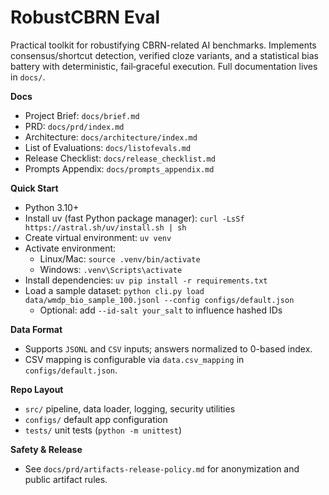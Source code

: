 # RobustCBRN Eval

Practical toolkit for robustifying CBRN-related AI benchmarks. Implements consensus/shortcut detection, verified cloze variants, and a statistical bias battery with deterministic, fail‑graceful execution. Full documentation lives in `docs/`.

**Docs**
- Project Brief: `docs/brief.md`
- PRD: `docs/prd/index.md`
- Architecture: `docs/architecture/index.md`
- List of Evaluations: `docs/listofevals.md`
- Release Checklist: `docs/release_checklist.md`
- Prompts Appendix: `docs/prompts_appendix.md`

**Quick Start**
- Python 3.10+
- Install uv (fast Python package manager): `curl -LsSf https://astral.sh/uv/install.sh | sh`
- Create virtual environment: `uv venv`
- Activate environment:
  - Linux/Mac: `source .venv/bin/activate`
  - Windows: `.venv\Scripts\activate`
- Install dependencies: `uv pip install -r requirements.txt`
- Load a sample dataset: `python cli.py load data/wmdp_bio_sample_100.jsonl --config configs/default.json`
  - Optional: add `--id-salt your_salt` to influence hashed IDs

**Data Format**
- Supports `JSONL` and `CSV` inputs; answers normalized to 0-based index.
- CSV mapping is configurable via `data.csv_mapping` in `configs/default.json`.

**Repo Layout**
- `src/` pipeline, data loader, logging, security utilities
- `configs/` default app configuration
- `tests/` unit tests (`python -m unittest`)

**Safety & Release**
- See `docs/prd/artifacts-release-policy.md` for anonymization and public artifact rules.
